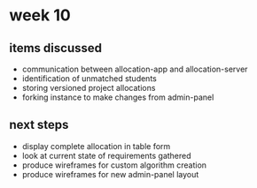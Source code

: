 # week 10

## items discussed

- communication between allocation-app and allocation-server
- identification of unmatched students
- storing versioned project allocations
- forking instance to make changes from admin-panel

## next steps

- display complete allocation in table form
- look at current state of requirements gathered
- produce wireframes for custom algorithm creation
- produce wireframes for new admin-panel layout
